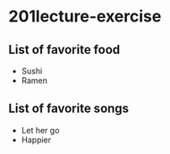 # 201lecture-exercise

## List of favorite food
- Sushi
- Ramen
## List of favorite songs
- Let her go
- Happier

